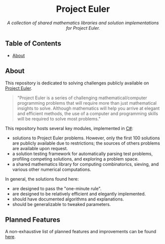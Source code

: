 ﻿<h1 align="center">
    Project Euler
</h1>

<p align="center">
    <i>A collection of shared mathematics libraries and solution implementations for Project Euler.</i>
</p>

## Table of Contents

- [About](#about)

## About

This repository is dedicated to solving challenges publicly available on [Project Euler](https://projecteuler.net/).
> "Project Euler is a series of challenging mathematical/computer programming problems that will require more than just
> mathematical insights to solve. Although mathematics will help you arrive at elegant and efficient methods, the use of a
> computer and programming skills will be required to solve most problems."

This repository hosts several key modules, implemented in [C#](https://learn.microsoft.com/en-us/dotnet/csharp/):

- solutions to Project Euler problems. However, only the first 100 solutions are publicly available due to restrictions; the sources of others problems are available upon request.
- a solution testing framework for automatically parsing test problems, profiling competing solutions, and exploring a
  problem space.
- a shared mathematics library for computing combinatorics, sieving, and various other numerical computations.

In general, the solutions found here:

- are designed to pass the "one-minute rule".
- are designed to be relatively efficient and elegantly implemented.
- should have documented algorithms and explanations.
- should be generalizable to tweaked parameters.

## Planned Features

A non-exhaustive list of planned features and improvements can be found [here](Documentation/PLANNED.md).
